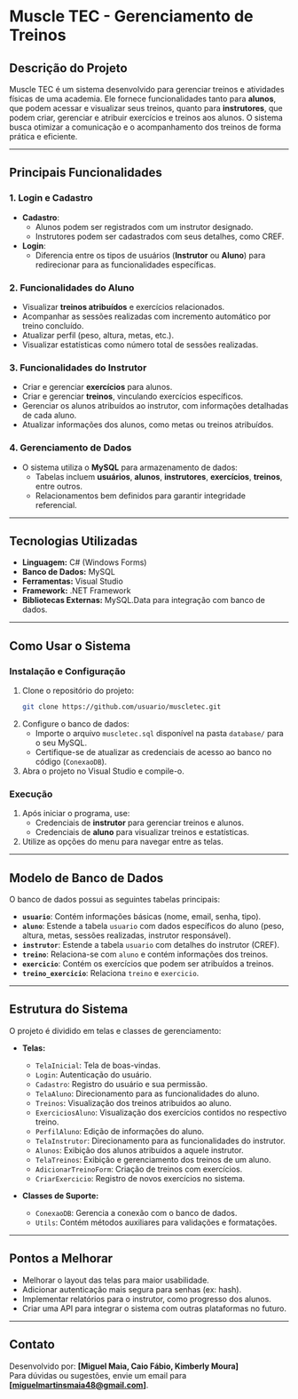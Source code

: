 # **Muscle TEC - Gerenciamento de Treinos**

## **Descrição do Projeto**  
Muscle TEC é um sistema desenvolvido para gerenciar treinos e atividades físicas de uma academia. Ele fornece funcionalidades tanto para **alunos**, que podem acessar e visualizar seus treinos, quanto para **instrutores**, que podem criar, gerenciar e atribuir exercícios e treinos aos alunos. O sistema busca otimizar a comunicação e o acompanhamento dos treinos de forma prática e eficiente.

---

## **Principais Funcionalidades**

### **1. Login e Cadastro**  
- **Cadastro**:
  - Alunos podem ser registrados com um instrutor designado.
  - Instrutores podem ser cadastrados com seus detalhes, como CREF.
- **Login**:
  - Diferencia entre os tipos de usuários (**Instrutor** ou **Aluno**) para redirecionar para as funcionalidades específicas.

### **2. Funcionalidades do Aluno**
- Visualizar **treinos atribuídos** e exercícios relacionados.
- Acompanhar as sessões realizadas com incremento automático por treino concluído.
- Atualizar perfil (peso, altura, metas, etc.).
- Visualizar estatísticas como número total de sessões realizadas.

### **3. Funcionalidades do Instrutor**
- Criar e gerenciar **exercícios** para alunos.
- Criar e gerenciar **treinos**, vinculando exercícios específicos.
- Gerenciar os alunos atribuídos ao instrutor, com informações detalhadas de cada aluno.
- Atualizar informações dos alunos, como metas ou treinos atribuídos.

### **4. Gerenciamento de Dados**
- O sistema utiliza o **MySQL** para armazenamento de dados:
  - Tabelas incluem **usuários**, **alunos**, **instrutores**, **exercícios**, **treinos**, entre outros.
  - Relacionamentos bem definidos para garantir integridade referencial.

---

## **Tecnologias Utilizadas**
- **Linguagem:** C# (Windows Forms)
- **Banco de Dados:** MySQL
- **Ferramentas:** Visual Studio
- **Framework:** .NET Framework
- **Bibliotecas Externas:** MySQL.Data para integração com banco de dados.

---

## **Como Usar o Sistema**

### **Instalação e Configuração**
1. Clone o repositório do projeto:  
   ```bash
   git clone https://github.com/usuario/muscletec.git
   ```
2. Configure o banco de dados:
   - Importe o arquivo `muscletec.sql` disponível na pasta `database/` para o seu MySQL.
   - Certifique-se de atualizar as credenciais de acesso ao banco no código (`ConexaoDB`).
3. Abra o projeto no Visual Studio e compile-o.

### **Execução**
1. Após iniciar o programa, use:
   - Credenciais de **instrutor** para gerenciar treinos e alunos.
   - Credenciais de **aluno** para visualizar treinos e estatísticas.
2. Utilize as opções do menu para navegar entre as telas.

---

## **Modelo de Banco de Dados**
O banco de dados possui as seguintes tabelas principais:
- **`usuario`**: Contém informações básicas (nome, email, senha, tipo).
- **`aluno`**: Estende a tabela `usuario` com dados específicos do aluno (peso, altura, metas, sessões realizadas, instrutor responsável).
- **`instrutor`**: Estende a tabela `usuario` com detalhes do instrutor (CREF).
- **`treino`**: Relaciona-se com `aluno` e contém informações dos treinos.
- **`exercicio`**: Contém os exercícios que podem ser atribuídos a treinos.
- **`treino_exercicio`**: Relaciona `treino` e `exercicio`.

---

## **Estrutura do Sistema**
O projeto é dividido em telas e classes de gerenciamento:
- **Telas:**
  - `TelaInicial`: Tela de boas-vindas.
  - `Login`: Autenticação do usuário.
  - `Cadastro`: Registro do usuário e sua permissão.
  - `TelaAluno`: Direcionamento para as funcionalidades do aluno.
  - `Treinos`: Visualização dos treinos atribuidos ao aluno.
  - `ExerciciosAluno`: Visualização dos exercícios contidos no respectivo treino.
  - `PerfilAluno`: Edição de informações do aluno.
  - `TelaInstrutor`: Direcionamento para as funcionalidades do instrutor.
  - `Alunos`: Exibição dos alunos atribuidos a aquele instrutor.
  - `TelaTreinos`: Exibição e gerenciamento dos treinos de um aluno.
  - `AdicionarTreinoForm`: Criação de treinos com exercícios.
  - `CriarExercicio`: Registro de novos exercícios no sistema.

- **Classes de Suporte:**
  - `ConexaoDB`: Gerencia a conexão com o banco de dados.
  - `Utils`: Contém métodos auxiliares para validações e formatações.

---

## **Pontos a Melhorar**
- Melhorar o layout das telas para maior usabilidade.
- Adicionar autenticação mais segura para senhas (ex: hash).
- Implementar relatórios para o instrutor, como progresso dos alunos.
- Criar uma API para integrar o sistema com outras plataformas no futuro.

---

## **Contato**
Desenvolvido por: **[Miguel Maia, Caio Fábio, Kimberly Moura]**  
Para dúvidas ou sugestões, envie um email para **[miguelmartinsmaia48@gmail.com]**. 
